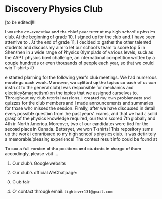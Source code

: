 # Discovery Physics Club

[to be edited]!!!




I was the co-executive and the chief peer tutor at my high school's physics club. At the beginning of grade 10, I signed up for the club and. I have been attentive to . At the end of grade 11, I decided to gather the other talented students and discuss my aim to let our school's team to score top 5 in Shenzhen in a wide range of Physics Olympiads of various levels, such as the AAPT physics bowl challenge, an international competition written by a couple hundreds or even thousands of people each year, so that we could win T-shirts :D 

e started planning for the following year's club meetings. We had numerous meetings each week. Moreover, we splitted up the topics so each of us can instruct to the general club(I was responsible for mechanics and electricy&magnetism) on the topics that we assigned ourselves to. Throughout my club tutorial sessions, I created my own problemsets and quizzes for the club members and I made announcements and summaries for those who missed the session. Finally, after we have discussed in detail every possible question from the past years' exams, and that we had a solid grasp of the physics knowledge required, our team scored 7th globally and 4th in North America. Moreover, two of our candidates were tied for the second place in Canada. Betteryet, we won T-shirts! This repository sums up the work I contributed to my high school's physics club. It was definitely a memorable/pleasing experience! The contest result info could be found at

To see a full version of the positions and students in charge of them accordingly, please visit ...

1. Our club's Google website:

2. Our club's official WeChat page:

3. Club fair

4. Or contact through email: `lightever131@gmail.com`
